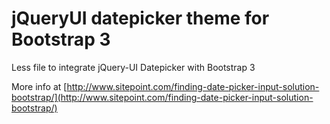 jQueryUI datepicker theme for Bootstrap 3
=============================

Less file to integrate jQuery-UI Datepicker with Bootstrap 3

More info at [http://www.sitepoint.com/finding-date-picker-input-solution-bootstrap/](http://www.sitepoint.com/finding-date-picker-input-solution-bootstrap/)
